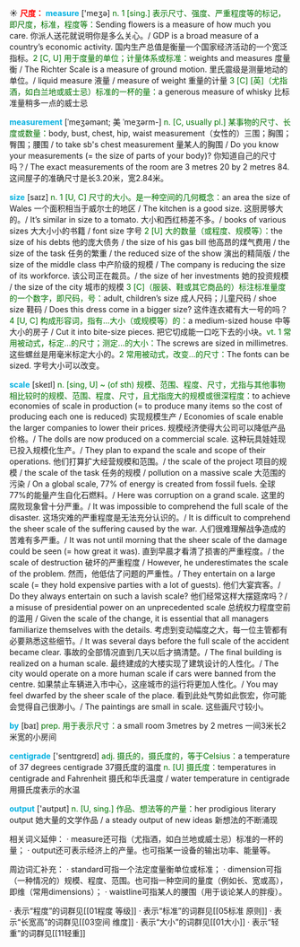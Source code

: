 ☀ <font color="red">**尺度：**</font>
<font color="sky blue">**measure**</font> ['meӡə] 
<font color="rgb(227, 108, 9)">n. 1 [sing.] 表示尺寸、强度、严重程度等的标记，即尺度，标准，程度等：</font>Sending flowers is a measure of how much you care. 你派人送花就说明你是多么关心。/ GDP is a broad measure of a country’s economic activity. 国内生产总值是衡量一个国家经济活动的一个宽泛指标。<font color="rgb(227, 108, 9)">2 [C, U] 用于度量的单位；计量体系或标准：</font>weights and measures 度量衡 / The Richter Scale is a measure of ground motion. 里氏震级是测量地动的单位。/ liquid measure 液量 / measure of weight 重量的计量 <font color="rgb(227, 108, 9)">3 [C] [英]（尤指酒，如白兰地或威士忌）标准的一杯的量：</font>a generous measure of whisky 比标准量稍多一点的威士忌
           
<font color="sky blue">**measurement**</font> [ˈmeʒəmənt; 美 ˈmeʒərm-]
<font color="rgb(227, 108, 9)">n. [C, usually pl.] 某事物的尺寸、长度或数量：</font>body, bust, chest, hip, waist measurement（女性的）三围；胸围；臀围；腰围 / to take sb's chest measurement 量某人的胸围 / Do you know your measurements (= the size of parts of your body)? 你知道自己的尺寸吗？/ The exact measurements of the room are 3 metres 20 by 2 metres 84. 这间屋子的准确尺寸是长3.20米，宽2.84米。
           
<font color="sky blue">**size**</font> [saɪz] 
<font color="rgb(227, 108, 9)">n. 1 [U, C] 尺寸的大小。是一种空间的几何概念：</font>an area the size of Wales 一个面积相当于威尔士的地区 / The kitchen is a good size. 这厨房够大的。/ It’s similar in size to a tomato. 大小和西红柿差不多。/ books of various sizes 大大小小的书籍 / font size 字号 <font color="rgb(227, 108, 9)">2 [U] 大的数量（或程度、规模等）：</font>the size of his debts 他的庞大债务 / the size of his gas bill 他高昂的煤气费用 / the size of the task 任务的繁重 / the reduced size of the show 演出的精简版 / the size of the middle class 中产阶级的规模 / The company is reducing the size of its workforce. 该公司正在裁员。/ the size of her investments 她的投资规模 / the size of the city 城市的规模 <font color="rgb(227, 108, 9)">3 [C]（服装、鞋或其它商品的）标注标准量度的一个数字，即尺码，号：</font>adult, children’s size 成人尺码；儿童尺码 / shoe size 鞋码 / Does this dress come in a bigger size? 这件连衣裙有大一号的吗？<font color="rgb(227, 108, 9)">4 [U, C] 构成形容词，指有…大小（或规模等）的：</font>a medium-sized house 中等大小的房子 / Cut it into bite-size pieces. 把它切成能一口吃下去的小块。<font color="rgb(227, 108, 9)">vt. 1 常用被动式，标定…的尺寸；测定…的大小：</font>The screws are sized in millimetres. 这些螺丝是用毫米标定大小的。<font color="rgb(227, 108, 9)">2 常用被动式，改变…的尺寸：</font>The fonts can be sized. 字号大小可以改变。
           
<font color="sky blue">**scale**</font> [skeɪl]
<font color="rgb(227, 108, 9)">n. [sing, U] ~ (of sth) 规模、范围、程度、尺寸，尤指与其他事物相比较时的规模、范围、程度、尺寸，且尤指庞大的规模或很深程度：</font>to achieve economies of scale in production (= to produce many items so the cost of producing each one is reduced) 实现规模生产 / Economies of scale enable the larger companies to lower their prices. 规模经济使得大公司可以降低产品价格。/ The dolls are now produced on a commercial scale. 这种玩具娃娃现已投入规模化生产。/ They plan to expand the scale and scope of their operations. 他们打算扩大经营规模和范围。/ the scale of the project 项目的规模 / the scale of the task 任务的规模 / pollution on a massive scale 大范围的污染 / On a global scale, 77% of energy is created from fossil fuels. 全球77%的能量产生自化石燃料。/ Here was corruption on a grand scale. 这里的腐败现象曾十分严重。/ It was impossible to comprehend the full scale of the disaster. 这场灾难的严重程度是无法充分认识的。/ It is difficult to comprehend the sheer scale of the suffering caused by the war. 人们很难理解战争造成的苦难有多严重。/ It was not until morning that the sheer scale of the damage could be seen (= how great it was). 直到早晨才看清了损害的严重程度。/ the scale of destruction 破坏的严重程度 / However, he underestimates the scale of the problem. 然而，他低估了问题的严重性。/ They entertain on a large scale (= they hold expensive parties with a lot of guests). 他们大宴宾客。/ Do they always entertain on such a lavish scale? 他们经常这样大摆筵席吗？/ a misuse of presidential power on an unprecedented scale 总统权力程度空前的滥用 / Given the scale of the change, it is essential that all managers familiarize themselves with the details. 考虑到变动幅度之大，每一位主管都有必要熟悉这些细节。/ It was several days before the full scale of the accident became clear. 事故的全部情况直到几天以后才搞清楚。/ The final building is realized on a human scale. 最终建成的大楼实现了建筑设计的人性化。/ The city would operate on a more human scale if cars were banned from the centre. 如果禁止车辆进入市中心，这座城市的运行将更加人性化。/ You may feel dwarfed by the sheer scale of the place. 看到此处气势如此恢宏，你可能会觉得自己很渺小。/ The paintings are small in scale. 这些画尺寸较小。

<font color="sky blue">**by**</font> [baɪ] 
<font color="rgb(227, 108, 9)">prep. 用于表示尺寸：</font>a small room 3metres by 2 metres 一间3米长2米宽的小房间

<font color="sky blue">**centigrade**</font> ['sentɪɡreɪd] 
<font color="rgb(227, 108, 9)">adj. 摄氏的，摄氏度的，等于Celsius：</font>a temperature of 37 degrees centigrade 37摄氏度的温度 <font color="rgb(227, 108, 9)">n. [U] 摄氏度：</font>temperatures in centigrade and Fahrenheit 摄氏和华氏温度 / water temperature in centigrade 用摄氏度表示的水温

<font color="sky blue">**output**</font> ['aʊtpʊt] 
<font color="rgb(227, 108, 9)">n. [U, sing.] 作品、想法等的产量：</font>her prodigious literary output 她大量的文学作品 / a steady output of new ideas 新想法的不断涌现
	
相关词义延伸：
· measure还可指（尤指酒，如白兰地或威士忌）标准的一杯的量；
· output还可表示经济上的产量。也可指某一设备的输出功率、能量等。

周边词汇补充：
· standard可指一个法定度量衡单位或标准；
· dimension可指（一种情况的）规模、程度、范围。也可指一种空间的量度（例如长、宽或高），即维（常用dimensions）；
· waistline可指某人的腰围（用于谈论某人的胖瘦）。

· 表示“程度”的词群见[[01程度 等级]]
· 表示“标准”的词群见[[05标准 原则]]
· 表示“长宽高”的词群见[[03空间 维度]]
· 表示“大小”的词群见[[01大小]]
· 表示“轻重”的词群见[[11轻重]]

